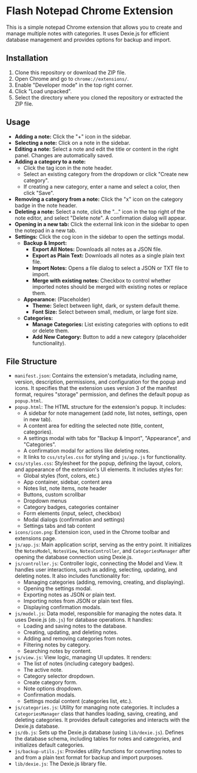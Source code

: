 # Flash Notepad Chrome Extension

This is a simple notepad Chrome extension that allows you to create and manage multiple notes with categories. It uses Dexie.js for efficient database management and provides options for backup and import.

## Installation

1.  Clone this repository or download the ZIP file.
2.  Open Chrome and go to `chrome://extensions/`.
3.  Enable "Developer mode" in the top right corner.
4.  Click "Load unpacked".
5.  Select the directory where you cloned the repository or extracted the ZIP file.

## Usage

-   **Adding a note:** Click the "+" icon in the sidebar.
-   **Selecting a note:** Click on a note in the sidebar.
-   **Editing a note:** Select a note and edit the title or content in the right panel. Changes are automatically saved.
-   **Adding a category to a note:**
    -   Click the tag icon in the note header.
    -   Select an existing category from the dropdown or click "Create new category".
    -   If creating a new category, enter a name and select a color, then click "Save".
-   **Removing a category from a note:** Click the "x" icon on the category badge in the note header.
-   **Deleting a note:** Select a note, click the "..." icon in the top right of the note editor, and select "Delete note". A confirmation dialog will appear.
-   **Opening in a new tab:** Click the external link icon in the sidebar to open the notepad in a new tab.
- **Settings:** Click the cog icon in the sidebar to open the settings modal.
    - **Backup & Import:**
        - **Export All Notes:** Downloads all notes as a JSON file.
        - **Export as Plain Text:** Downloads all notes as a single plain text file.
        - **Import Notes:** Opens a file dialog to select a JSON or TXT file to import.
        - **Merge with existing notes:** Checkbox to control whether imported notes should be merged with existing notes or replace them.
    - **Appearance:** (Placeholder)
        - **Theme:** Select between light, dark, or system default theme.
        - **Font Size:** Select between small, medium, or large font size.
    - **Categories:**
        - **Manage Categories:** List existing categories with options to edit or delete them.
        - **Add New Category:** Button to add a new category (placeholder functionality).

## File Structure

-   `manifest.json`: Contains the extension's metadata, including name, version, description, permissions, and configuration for the popup and icons. It specifies that the extension uses version 3 of the manifest format, requires "storage" permission, and defines the default popup as `popup.html`.
-   `popup.html`: The HTML structure for the extension's popup. It includes:
    -   A sidebar for note management (add note, list notes, settings, open in new tab).
    -   A content area for editing the selected note (title, content, categories).
    -   A settings modal with tabs for "Backup & Import", "Appearance", and "Categories".
    -   A confirmation modal for actions like deleting notes.
    -   It links to `css/styles.css` for styling and `js/app.js` for functionality.
-   `css/styles.css`: Stylesheet for the popup, defining the layout, colors, and appearance of the extension's UI elements. It includes styles for:
    -   Global styles (font, colors, etc.)
    -   App container, sidebar, content area
    -   Notes list, note items, note header
    -   Buttons, custom scrollbar
    -   Dropdown menus
    -   Category badges, categories container
    -   Form elements (input, select, checkbox)
    -   Modal dialogs (confirmation and settings)
    -   Settings tabs and tab content
-   `icons/icon.png`: Extension icon, used in the Chrome toolbar and extensions page.
-   `js/app.js`: Main application script, serving as the entry point. It initializes the `NotesModel`, `NotesView`, `NotesController`, and `CategoriesManager` after opening the database connection using Dexie.js.
-   `js/controller.js`: Controller logic, connecting the Model and View. It handles user interactions, such as adding, selecting, updating, and deleting notes. It also includes functionality for:
    -   Managing categories (adding, removing, creating, and displaying).
    -   Opening the settings modal.
    -   Exporting notes as JSON or plain text.
    -   Importing notes from JSON or plain text files.
    -   Displaying confirmation modals.
-   `js/model.js`: Data model, responsible for managing the notes data. It uses Dexie.js (`db.js`) for database operations. It handles:
    -   Loading and saving notes to the database.
    -   Creating, updating, and deleting notes.
    -   Adding and removing categories from notes.
    -   Filtering notes by category.
    -   Searching notes by content.
-   `js/view.js`: View logic, managing UI updates. It renders:
    -   The list of notes (including category badges).
    -   The active note.
    -   Category selector dropdown.
    -   Create category form.
    -   Note options dropdown.
    -   Confirmation modals.
    -   Settings modal content (categories list, etc.).
-   `js/categories.js`: Utility for managing note categories. It includes a `CategoriesManager` class that handles loading, saving, creating, and deleting categories. It provides default categories and interacts with the Dexie.js database.
- `js/db.js`: Sets up the Dexie.js database (using `lib/dexie.js`). Defines the database schema, including tables for notes and categories, and initializes default categories.
- `js/backup-utils.js`: Provides utility functions for converting notes to and from a plain text format for backup and import purposes.
- `lib/dexie.js`: The Dexie.js library file.